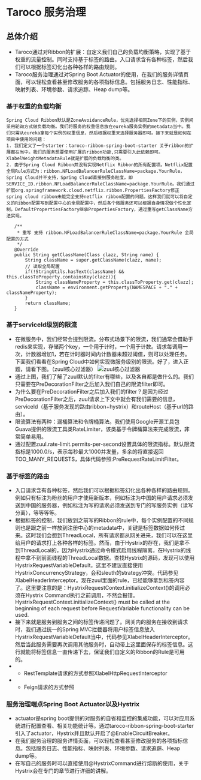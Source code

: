 # Taroco 服务治理

## 总体介绍

* Taroco通过对Ribbon的扩展：自定义我们自己的负载均衡策略，实现了基于权重的流量控制。同时支持基于标签的路由。入口请求含有各种标签，然后我们可以根据标签幻化出各种各样的路由规则。
* Taroco服务治理通过对Spring Boot Actuator的使用，在我们的服务详情页面，可以轻松查看甚至修改服务的各项指标信息。包括服务日志、性能指标、映射列表、环境参数、请求追踪、Heap dump等。

### 基于权重的负载均衡
    Spring Cloud Ribbon默认是ZoneAvoidanceRule，优先选择相同Zone下的实例，实例间采用轮询方式做负载均衡。我们将服务的权重信息放在eureka服务实例的metadata当中。我们只需从eureka拿每个实例的权重信息，然后根据权重来选择服务器即可。接下来就是如何在项目中使用的问题：
    1. 我们定义了一个starter：taroco-ribbon-spring-boot-starter 关于ribbon的扩展都在当中。我们的服务想要使用扩展的ribbon功能,只需要引入此依赖即可。XlabelWeightMetadataRule就是扩展的负载均衡的类。
    2. 由于Spring Cloud Ribbon并没有实现Netflix Ribbon的所有配置项。Netflix配置全局Rule方式为：ribbon.NFLoadBalancerRuleClassName=package.YourRule，Spring Cloud并不支持，Spring Cloud直接到服务粒度，即SERVICE_ID.ribbon.NFLoadBalancerRuleClassName=package.YourRule。我们通过扩展org.springframework.cloud.netflix.ribbon.PropertiesFactory修正spring cloud ribbon未能完全支持netflix ribbon配置的问题。这样我们就可以将自定义的Ribbon配置写到配置中心的全局配置中，然后各个微服务还可以根据自身情况做个性化定制。DefaultPropertiesFactory继承PropertiesFactory，通过重写getClassName方法实现。
 ```
    /**
     * 重写 支持 ribbon.NFLoadBalancerRuleClassName=package.YourRule 全局配置的方式
     */
    @Override
    public String getClassName(Class clazz, String name) {
        String className = super.getClassName(clazz, name);
        // 读取全局配置
        if(!StringUtils.hasText(className) && this.classToProperty.containsKey(clazz)){
            String classNameProperty = this.classToProperty.get(clazz);
            className = environment.getProperty(NAMESPACE + "." + classNameProperty);
        }
        return className;
    }
```

### 基于serviceId级别的限流
* 在微服务中，我们经常会提到限流。分布式场景下的限流，我们通常会借助于redis来实现，存储两个key，一个用于计时，一个用于计数。请求每调用一次，计数器增加1，若在计时器时间内计数器未超过阈值，则可以处理任务。下面我们看看在Spring Cloud中如何实现微服务级别的限流。好了，进入正题，请看下图。（zuul核心过滤器）
![zuul核心过滤器](https://gitee.com/uploads/images/2017/1224/171622_be71911f_629056.png "zuul核心过滤器.png")
* 通过上图，我们了解了zuul默认的filter有哪些，以及各自都是做什么的。我们只需要在PreDecorationFilter之后加入我们自己的限流filter即可。
* 为什么要在PreDecorationFilter之后加入我们的filter？是因为经过PreDecorationFilter之后，zuul请求上下文中就会有我们需要的信息，serviceId（基于服务发现的路由ribbon+hystrix）和routeHost（基于url的路由）。
* 限流算法有两种：漏桶算法和令牌桶算法。我们使用Google开源工具包Guava提供的限流工具类RateLimiter，该类基于令牌桶算法来完成限流，非常简单易用。
* 通过配置zuul.rate-limit.permits-per-second设置具体的限流指标。默认限流指标是1000.0/s，表示每秒最大1000并发量，多余的将直接返回TOO_MANY_REQUESTS，具体代码参照:PreRequestRateLimitFilter。

### 基于标签的路由
* 入口请求含有各种标签，然后我们可以根据标签幻化出各种各样的路由规则。例如只有标注为粉丝的用户才使用新版本，例如标注为中国的用户请求必须发送到中国的服务器，例如标注为写的请求必须发送到专门的写服务实例（读写分离），等等等等。
* 根据标签的控制，我们放到之前写的Ribbon的rule中，每个实例配置的不同规则也是跟之前一样放到注册中心的metadata中，关键是标签数据如何传过来。这时我们会想到ThreadLocal，所有请求都从网关进来，我们可以在这里给用户的请求打上各种各样的标签。然而，由于Hystrix的存在，我们是拿不到ThreadLocal的，因为Hystrix通过命令模式启用线程隔离，在Hystrix的线程中拿不到前面线程的ThreadLocal数据。查找Hystrix的源码，发现可以使用HystrixRequestVariableDefault，这里不建议直接使用HystrixConcurrencyStrategy，会和sleuth的strategy冲突。代码参见XlabelHeaderInterceptor。现在zuul里面的rule，已经能够拿到标签内容了。这里要注意的是：HystrixRequestContext.initializeContext()的调用必须在Hystrix Command执行之前调用，不然会报错。HystrixRequestContext.initializeContext() must be called at the beginning of each request before RequestVariable functionality can be used.
* 接下来就是服务到服务之间的标签传递问题了。网关内的服务在接收到请求时，我们通过统一的Spring MVC拦截器将用户标签信息放入HystrixRequestVariableDefault当中，代码参见XlabelHeaderInterceptor。然后当此服务需要再次调用其他服务时，自动带上这里面保存的标签信息。这行就能将标签信息一直传递下去，保证我们自定义的Ribbon的Rule是可用的。
* * RestTemplate请求的方式参照XlabelHttpRequestInterceptor
* * Feign请求的方式参照 

### 服务治理端点Spring Boot Actuator以及Hystrix
* actuator是spring boot提供的对服务的自省和监控的集成功能，可以对应用系统进行配置查看、相关功能统计等。通过taroco-ribbon-spring-boot-starter引入了actuator，Hystrix并且默认开启了@EnableCircuitBreaker。
* 在我们服务治理的服务详情页面，可以轻松查看甚至修改服务的各项指标信息。包括服务日志、性能指标、映射列表、环境参数、请求追踪、Heap dump等。
* 在写自己的服务时可以直接使用@HystrixCommand进行熔断的使用，关于Hystrix会在专门的章节进行详细的讲解。